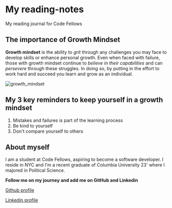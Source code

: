 # My reading-notes
My reading journal for Code Fellows

## The importance of Growth Mindset
**Growth mindset** is the ability to *grit* through any challenges you may face to develop skills or enhance personal growth. Even when faced with failure, those with growth mindset continue to *believe in their capabilities* and can *persevere* through these struggles. In doing so, by putting in the effort to work hard and succeed you learn and grow as an individual. 

![growth_mindset](https://user-images.githubusercontent.com/72041281/232587238-0b7211ca-401c-48f0-b067-2a78f1c86181.png)


## My 3 key reminders to keep yourself in a growth mindset
1. Mistakes and failures is part of the learning process
2. Be kind to yourself
3. Don't compare yourself to others

## About myself
I am a student at Code Fellows, aspiring to become a software developer. I reside in NYC and I'm a recent graduate of Columbia University 23' where I majored in Political Science.


**Follow me on my journey and add me on GitHub and Linkedin**

[Github profile](https://github.com/jennisung) 

[Linkedin profile](https://www.linkedin.com/in/jennisung/)

